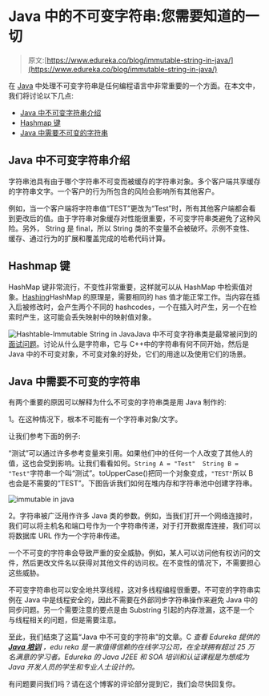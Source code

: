 # Java 中的不可变字符串:您需要知道的一切

> 原文:[https://www.edureka.co/blog/immutable-string-in-java/](https://www.edureka.co/blog/immutable-string-in-java/)

在 [Java](https://www.edureka.co/blog/java-tutorial/) 中处理不可变字符串是任何编程语言中非常重要的一个方面。在本文中，我们将讨论以下几点:

*   [Java 中不可变字符串介绍](#intro)
*   [Hashmap 键](#hashmap-key)
*   [Java 中需要不可变的字符串](#need)

## **Java 中不可变字符串介绍**

字符串池具有由于哪个字符串不可变而被缓存的字符串对象。多个客户端共享缓存的字符串文字。一个客户的行为所包含的风险会影响所有其他客户。

例如，当一个客户端将字符串值“TEST”更改为“Test”时，所有其他客户端都会看到更改后的值。由于字符串对象缓存对性能很重要，不可变字符串类避免了这种风险。另外， String 是 final，所以 String 类的不变量不会被破坏。示例不变性、缓存、通过行为的扩展和覆盖完成的哈希代码计算。

## **Hashmap 键**

HashMap 键非常流行，不变性非常重要，这样就可以从 HashMap 中检索值对象。[Hashing](http://javarevisited.blogspot.com/2011/02/how-hashmap-works-in-java.html)HashMap 的原理是，需要相同的 has 值才能正常工作。当内容在插入后被修改时，会产生两个不同的 hashcodes，一个在插入时产生，另一个在检索时产生，这可能会丢失映射中的映射值对象。

![Hashtable-Immutable String in Java](../Images/85d7259b4af8cdbe074be6191494c7fd.png)Java 中不可变字符串类是最常被问到的[面试问题](https://www.edureka.co/blog/interview-questions/java-interview-questions/)。讨论从什么是字符串，它与 C++中的字符串有何不同开始，然后是 Java 中的不可变对象，不可变对象的好处，它们的用途以及使用它们的场景。

## **Java 中需要不可变的字符串**

有两个重要的原因可以解释为什么不可变的字符串类是用 Java 制作的:

1。在这种情况下，根本不可能有一个字符串对象/文字。

让我们参考下面的例子:

“测试”可以通过许多参考变量来引用。如果他们中的任何一个人改变了其他人的值，这也会受到影响。让我们看看如何。`String A = "Test"  String B = "Test"`字符串一个叫“测试”。toUpperCase()把同一个对象变成，`"TEST"`所以 B 也会是不需要的“TEST”。下图告诉我们如何在堆内存和字符串池中创建字符串。

![immutable in java](../Images/bfbf278ecfe2ff97fa471364941fee52.png)

2。字符串被广泛用作许多 Java 类的参数。例如，当我们打开一个网络连接时，我们可以将主机名和端口号作为一个字符串传递，对于打开数据库连接，我们可以将数据库 URL 作为一个字符串传递。

一个不可变的字符串会导致严重的安全威胁。例如，某人可以访问他有权访问的文件，然后更改文件名以获得对其他文件的访问权。在不变性的情况下，不需要担心这些威胁。

不可变字符串也可以安全地共享线程，这对多线程编程很重要。不可变的字符串实例在 Java 中是线程安全的，因此不需要在外部同步字符串操作来避免 Java 中的同步问题。另一个需要注意的要点是由 Substring 引起的内存泄漏，这不是一个与线程相关的问题，但是需要注意。

至此，我们结束了这篇“Java 中不可变的字符串”的文章。C *查看 Edureka 提供的  [**Java 培训**](https://www.edureka.co/java-j2ee-soa-training)* *，edu reka 是一家值得信赖的在线学习公司，在全球拥有超过 25 万名满意的学习者。Edureka 的 Java J2EE 和 SOA 培训和认证课程是为想成为 Java 开发人员的学生和专业人士设计的。*

有问题要问我们吗？请在这个博客的评论部分提到它，我们会尽快回复你。